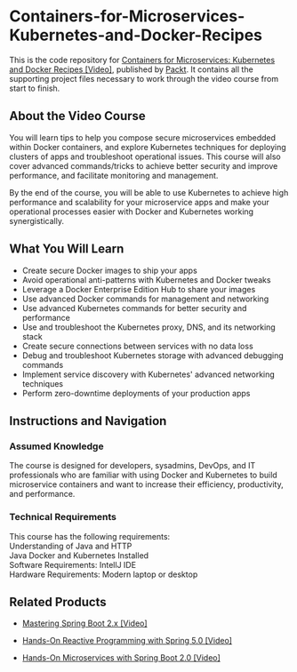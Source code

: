 # Containers-for-Microservices-Kubernetes-and-Docker-Recipes
This is the code repository for [Containers for Microservices: Kubernetes and Docker Recipes [Video]](https://www.packtpub.com/web-development/containers-for-microservices-kubernetes-and-docker-recipes-video), published by [Packt](https://www.packtpub.com/?utm_source=github). It contains all the supporting project files necessary to work through the video course from start to finish.

 

## About the Video Course
You will learn tips to help you compose secure microservices embedded within Docker containers, and explore Kubernetes techniques for deploying clusters of apps and troubleshoot operational issues. This course will also cover advanced commands/tricks to achieve better security and improve performance, and facilitate monitoring and management.

By the end of the course, you will be able to use Kubernetes to achieve high performance and scalability for your microservice apps and make your operational processes easier with Docker and Kubernetes working synergistically.
 

<H2>What You Will Learn</H2>
<DIV class=book-info-will-learn-text>
<UL>
<LI>Create secure Docker images to ship your apps
<LI>Avoid operational anti-patterns with Kubernetes and Docker tweaks
<LI>Leverage a Docker Enterprise Edition Hub to share your images
<LI>Use advanced Docker commands for management and networking
<LI>Use advanced Kubernetes commands for better security and performance
<LI>Use and troubleshoot the Kubernetes proxy, DNS, and its networking stack
<LI>Create secure connections between services with no data loss
<LI>Debug and troubleshoot Kubernetes storage with advanced debugging commands
<LI>Implement service discovery with Kubernetes' advanced networking techniques
<LI>Perform zero-downtime deployments of your production apps
</LI></UL></DIV>

## Instructions and Navigation
### Assumed Knowledge
The course is designed for developers, sysadmins, DevOps, and IT professionals who are familiar with using Docker and Kubernetes to build microservice containers and want to increase their efficiency, productivity, and performance.

### Technical Requirements
This course has the following requirements:<br/>
Understanding of Java and HTTP <br/>
Java Docker and Kubernetes Installed </br>
Software Requirements: IntellJ IDE <br/>
Hardware Requirements: Modern laptop or desktop <br/> 

 

## Related Products
* [Mastering Spring Boot 2.x [Video]](https://www.packtpub.com/programming/mastering-spring-boot-2-x-video)

 

* [Hands-On Reactive Programming with Spring 5.0 [Video]](https://www.packtpub.com/programming/hands-on-reactive-programming-with-spring-5-0-video)

 

* [Hands-On Microservices with Spring Boot 2.0 [Video]](https://www.packtpub.com/application-development/hands-microservices-spring-boot-20-video)
